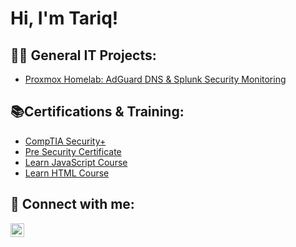 <h1>Hi, I'm Tariq!</h1>

<h2>👨‍💻 General IT Projects:</h2>

  - [Proxmox Homelab: AdGuard DNS & Splunk Security Monitoring](https://github.com/joshmadakor1/Algorithms-Practice)

<h2>📚Certifications & Training:</h2>

- [CompTIA Security+](https://www.credly.com/badges/aa3dd691-7934-43bb-ba4b-5387047ae409/linked_in_profile)
- [Pre Security Certificate](https://tryhackme-certificates.s3-eu-west-1.amazonaws.com/THM-KBZ6CUZFAQ.pdf)
- [Learn JavaScript Course](https://www.codecademy.com/profiles/iigump/certificates/705dcb15de0da4dd9d9fc4f3274b430e)
- [Learn HTML Course](https://www.codecademy.com/profiles/iigump/certificates/9eb0741e5ebef1f9f58a53bfac67d3a7)

<h2> 🤳 Connect with me:</h2>

[<img align="left" alt="TariqWilliams | LinkedIn" width="22px" src="https://cdn.jsdelivr.net/npm/simple-icons@v3/icons/linkedin.svg" />][linkedin]

[linkedin]: https://www.linkedin.com/in/tariq-williams-256bb0264/
